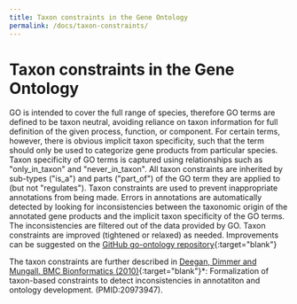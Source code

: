 ```yaml
---
title: Taxon constraints in the Gene Ontology
permalink: /docs/taxon-constraints/
---
```


# Taxon constraints in the Gene Ontology

GO is intended to cover the full range of species, therefore GO terms are defined to be taxon neutral, avoiding reliance on taxon information for full definition of the given process, function, or component. For certain terms, however, there is obvious implicit taxon specificity, such that the term should only be used to categorize gene products from particular species. Taxon specificity of GO terms is captured using relationships such as "only_in_taxon" and "never_in_taxon". All taxon constraints are inherited by sub-types ("is_a") and parts ("part_of") of the GO term they are applied to (but not "regulates"). Taxon constraints are used to prevent inappropriate annotations from being made. Errors in annotations are automatically detected by looking for inconsistencies between the taxonomic origin of the annotated gene products and the implicit taxon specificity of the GO terms. The inconsistencies are filtered out of the data provided by GO. Taxon constraints are improved (tightened or relaxed) as needed. 
Improvements can be suggested on the [GitHub go-ontology repository]([http://amigo.geneontology.org/amigo/term/GO:0003824](https://github.com/geneontology/go-ontology/issues/new?assignees=&labels=taxon+constraints&template=taxon-constraint-request.md&title=Taxon+constraint%3A+)){:target="blank"}


The taxon constraints are further described in [Deegan, Dimmer and Mungall. BMC Bionformatics (2010)]([http://amigo.geneontology.org/amigo/term/GO:0003824](https://www.ncbi.nlm.nih.gov/pmc/articles/PMC3098089/)){:target="blank"}*: Formalization of taxon-based constraints to detect inconsistencies in annotatiton and ontology development. (PMID:20973947).
